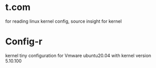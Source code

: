 # t.com
for reading linux kernel config,  source insight for kernel

# Config-r
kernel tiny configuration for Vmware ubuntu20.04 with kernel version 5.10.100
